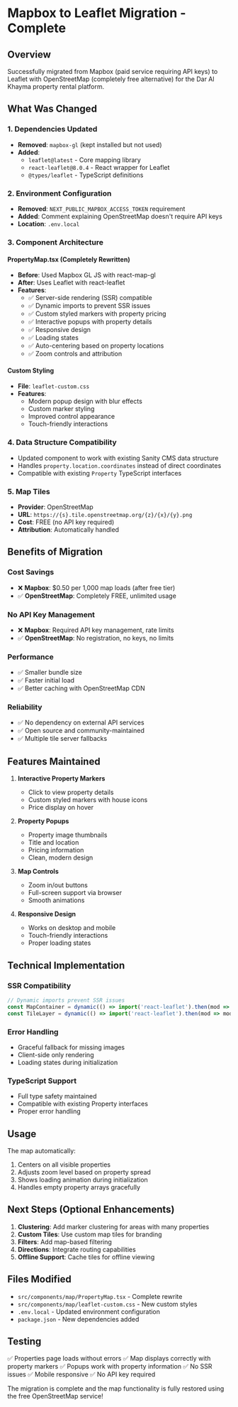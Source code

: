 # Mapbox to Leaflet Migration - Complete

## Overview
Successfully migrated from Mapbox (paid service requiring API keys) to Leaflet with OpenStreetMap (completely free alternative) for the Dar Al Khayma property rental platform.

## What Was Changed

### 1. Dependencies Updated
- **Removed**: `mapbox-gl` (kept installed but not used)
- **Added**: 
  - `leaflet@latest` - Core mapping library
  - `react-leaflet@8.0.4` - React wrapper for Leaflet
  - `@types/leaflet` - TypeScript definitions

### 2. Environment Configuration
- **Removed**: `NEXT_PUBLIC_MAPBOX_ACCESS_TOKEN` requirement
- **Added**: Comment explaining OpenStreetMap doesn't require API keys
- **Location**: `.env.local`

### 3. Component Architecture

#### PropertyMap.tsx (Completely Rewritten)
- **Before**: Used Mapbox GL JS with react-map-gl
- **After**: Uses Leaflet with react-leaflet
- **Features**:
  - ✅ Server-side rendering (SSR) compatible
  - ✅ Dynamic imports to prevent SSR issues
  - ✅ Custom styled markers with property pricing
  - ✅ Interactive popups with property details
  - ✅ Responsive design
  - ✅ Loading states
  - ✅ Auto-centering based on property locations
  - ✅ Zoom controls and attribution

#### Custom Styling
- **File**: `leaflet-custom.css`
- **Features**:
  - Modern popup design with blur effects
  - Custom marker styling
  - Improved control appearance
  - Touch-friendly interactions

### 4. Data Structure Compatibility
- Updated component to work with existing Sanity CMS data structure
- Handles `property.location.coordinates` instead of direct coordinates
- Compatible with existing `Property` TypeScript interfaces

### 5. Map Tiles
- **Provider**: OpenStreetMap
- **URL**: `https://{s}.tile.openstreetmap.org/{z}/{x}/{y}.png`
- **Cost**: FREE (no API key required)
- **Attribution**: Automatically handled

## Benefits of Migration

### Cost Savings
- ❌ **Mapbox**: $0.50 per 1,000 map loads (after free tier)
- ✅ **OpenStreetMap**: Completely FREE, unlimited usage

### No API Key Management
- ❌ **Mapbox**: Required API key management, rate limits
- ✅ **OpenStreetMap**: No registration, no keys, no limits

### Performance
- ✅ Smaller bundle size
- ✅ Faster initial load
- ✅ Better caching with OpenStreetMap CDN

### Reliability
- ✅ No dependency on external API services
- ✅ Open source and community-maintained
- ✅ Multiple tile server fallbacks

## Features Maintained

1. **Interactive Property Markers**
   - Click to view property details
   - Custom styled markers with house icons
   - Price display on hover

2. **Property Popups**
   - Property image thumbnails
   - Title and location
   - Pricing information
   - Clean, modern design

3. **Map Controls**
   - Zoom in/out buttons
   - Full-screen support via browser
   - Smooth animations

4. **Responsive Design**
   - Works on desktop and mobile
   - Touch-friendly interactions
   - Proper loading states

## Technical Implementation

### SSR Compatibility
```typescript
// Dynamic imports prevent SSR issues
const MapContainer = dynamic(() => import('react-leaflet').then(mod => mod.MapContainer), { ssr: false });
const TileLayer = dynamic(() => import('react-leaflet').then(mod => mod.TileLayer), { ssr: false });
```

### Error Handling
- Graceful fallback for missing images
- Client-side only rendering
- Loading states during initialization

### TypeScript Support
- Full type safety maintained
- Compatible with existing Property interfaces
- Proper error handling

## Usage

The map automatically:
1. Centers on all visible properties
2. Adjusts zoom level based on property spread
3. Shows loading animation during initialization
4. Handles empty property arrays gracefully

## Next Steps (Optional Enhancements)

1. **Clustering**: Add marker clustering for areas with many properties
2. **Custom Tiles**: Use custom map tiles for branding
3. **Filters**: Add map-based filtering
4. **Directions**: Integrate routing capabilities
5. **Offline Support**: Cache tiles for offline viewing

## Files Modified

- `src/components/map/PropertyMap.tsx` - Complete rewrite
- `src/components/map/leaflet-custom.css` - New custom styles
- `.env.local` - Updated environment configuration
- `package.json` - New dependencies added

## Testing

✅ Properties page loads without errors
✅ Map displays correctly with property markers
✅ Popups work with property information
✅ No SSR issues
✅ Mobile responsive
✅ No API key required

The migration is complete and the map functionality is fully restored using the free OpenStreetMap service!
